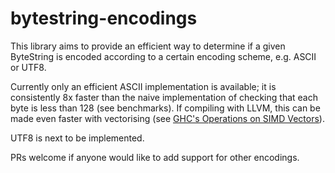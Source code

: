 # bytestring-encodings

This library aims to provide an efficient way to determine if a given ByteString
is encoded according to a certain encoding scheme, e.g. ASCII or UTF8.

Currently only an efficient ASCII implementation is available; it is consistently
8x faster than the naive implementation of checking that each byte is less than
128 (see benchmarks). If compiling with LLVM, this can be made even faster with
vectorising (see [GHC's Operations on SIMD Vectors](https://hackage.haskell.org/package/ghc-prim-0.5.1.1/docs/GHC-Prim.html#g:29)).

UTF8 is next to be implemented.

PRs welcome if anyone would like to add support for other encodings. 

